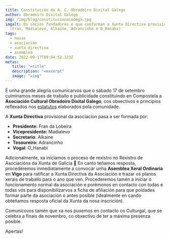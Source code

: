 ```yaml
---
title: Constitución da A. C. Obradoiro Dixital Galego
author: Obradoiro Dixital Galego
img: /img/blog/constitucionacodega.jpg
imgalt: Os socios fundadores e que conforman a Xunta Directiva provisional
  (Fran, Madialevo, Alkaine, Adrancinho e O_Hanabi)
tags:
  - novas
  - asociación
  - xunta-directiva
  - asemblea
date: 2022-09-17T09:04:52.123Z
metas:
   title: "=title"
   description: "=excerpt"
   image: "=img"
---
```


É unha grande alegría comunicarvos que o sábado 17 de setembro culminamos meses de traballo e publicidade constituindo en Compostela a **Asociación Cultural Obradoiro Dixital Galego**, cos obxectivos e principios reflexados nos [estatutos](/estatutos) elaborados pola comunidade.

<!--more-->

A **Xunta Directiva** provisional da asociacion pasa a ser formada por:

- **Presidente:** Fran da Lobeira
- **Vicepresidente:** Madialevo
- **Secretario**: Alkaine
- **Tesoureiro:** Adrancinho
- **Vogal**: O_Hanabi

Adicionalmente, xa iniciamos o proceso de rexistro no Rexistro de Asociacións da Xunta de Galicia 🥰 En canto teñamos resposta, procederemos inmediatamente a convocar unha **Asemblea Xeral Ordinaria** en **Vigo** para ratificar a Xunta Directiva da Asociación e trazar os planos xerais de traballo para o ano que ven. Procederemos tamén a iniciar o funcionamento normal da asociación e porémonos en contacto con todas e todas vós para disponibilizarvos a ficha de afiliación para que poidades formar parte da asociación o antes posible (idealmente en cando obteñamos resposta oficial da Xunta da nosa inscrición).

Comunícovos tamén que xa nos puxemos en contacto co Culturgal, que se celebra a finais de novembro, co obxectivo de ter a máxima presenza posible.

Apertas!
